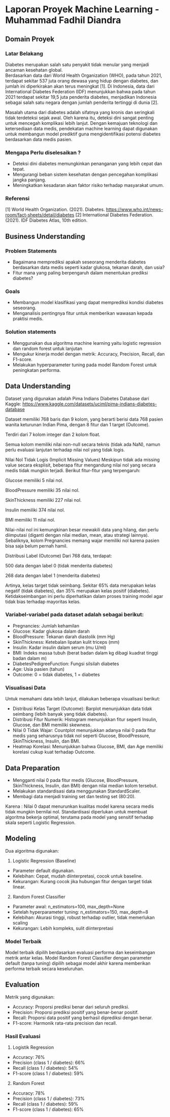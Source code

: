 # Laporan Proyek Machine Learning - Muhammad Fadhil Diandra

## Domain Proyek

### Latar Belakang
Diabetes merupakan salah satu penyakit tidak menular yang menjadi ancaman kesehatan global.  
Berdasarkan data dari World Health Organization (WHO), pada tahun 2021, terdapat sekitar 537 juta orang dewasa yang hidup dengan diabetes, dan jumlah ini diperkirakan akan terus meningkat [1]. 
Di Indonesia, data dari International Diabetes Federation (IDF) menunjukkan bahwa pada tahun 2021 terdapat sekitar 19,5 juta penderita diabetes, menjadikan Indonesia sebagai salah satu negara dengan jumlah penderita tertinggi di dunia [2].

Masalah utama dari diabetes adalah sifatnya yang kronis dan seringkali tidak terdeteksi sejak awal. Oleh karena itu, deteksi dini sangat penting untuk mencegah komplikasi lebih lanjut. 
Dengan kemajuan teknologi dan ketersediaan data medis, pendekatan machine learning dapat digunakan untuk membangun model prediktif guna mengidentifikasi potensi diabetes berdasarkan data medis pasien.

### Mengapa Perlu diselesaikan ?
- Deteksi dini diabetes memungkinkan penanganan yang lebih cepat dan tepat.
- Mengurangi beban sistem kesehatan dengan pencegahan komplikasi jangka panjang.
- Meningkatkan kesadaran akan faktor risiko terhadap masyarakat umum.

### Referensi 
[1] World Health Organization. (2021). Diabetes. https://www.who.int/news-room/fact-sheets/detail/diabetes
[2] International Diabetes Federation. (2021). IDF Diabetes Atlas, 10th edition.

## Business Understanding

### Problem Statements

- Bagaimana memprediksi apakah seseorang menderita diabetes berdasarkan data medis seperti kadar glukosa, tekanan darah, dan usia?
- Fitur mana yang paling berpengaruh dalam menentukan prediksi diabetes?

### Goals

- Membangun model klasifikasi yang dapat memprediksi kondisi diabetes seseorang.
- Menganalisis pentingnya fitur untuk memberikan wawasan kepada praktisi medis.

### Solution statements
- Menggunakan dua algoritma machine learning yaitu logistic regression dan random forest untuk lanjutan
- Mengukur kinerja model dengan metrik: Accuracy, Precision, Recall, dan F1-score.
- Melakukan hyperparameter tuning pada model Random Forest untuk peningkatan performa.

## Data Understanding
Dataset yang digunakan adalah Pima Indians Diabetes Database dari Kaggle:
https://www.kaggle.com/datasets/uciml/pima-indians-diabetes-database

Dataset memiliki 768 baris dan 9 kolom, yang berarti berisi data 768 pasien wanita keturunan Indian Pima, dengan 8 fitur dan 1 target (Outcome).

Terdiri dari 7 kolom integer dan 2 kolom float.

Semua kolom memiliki nilai non-null secara teknis (tidak ada NaN), namun perlu evaluasi lanjutan terhadap nilai nol yang tidak logis.

Nilai Nol Tidak Logis (Implicit Missing Values)
Meskipun tidak ada missing value secara eksplisit, beberapa fitur mengandung nilai nol yang secara medis tidak mungkin terjadi. Berikut fitur-fitur yang terpengaruh:

Glucose memiliki 5 nilai nol.

BloodPressure memiliki 35 nilai nol.

SkinThickness memiliki 227 nilai nol.

Insulin memiliki 374 nilai nol.

BMI memiliki 11 nilai nol.

Nilai-nilai nol ini kemungkinan besar mewakili data yang hilang, dan perlu diimputasi (diganti dengan nilai median, mean, atau strategi lainnya). Sebaliknya, kolom Pregnancies memang wajar memiliki nol karena pasien bisa saja belum pernah hamil.

Distribusi Label (Outcome)
Dari 768 data, terdapat:

500 data dengan label 0 (tidak menderita diabetes)

268 data dengan label 1 (menderita diabetes)

Artinya, kelas target tidak seimbang. Sekitar 65% data merupakan kelas negatif (tidak diabetes), dan 35% merupakan kelas positif (diabetes). Ketidakseimbangan ini perlu diperhatikan dalam proses training model agar tidak bias terhadap mayoritas kelas.

### Variabel-variabel pada dataset adalah sebagai berikut:
- Pregnancies: Jumlah kehamilan
- Glucose: Kadar glukosa dalam darah
- BloodPressure: Tekanan darah diastolik (mm Hg)
- SkinThickness: Ketebalan lipatan kulit triceps (mm)
- Insulin: Kadar insulin dalam serum (mu U/ml)
- BMI: Indeks massa tubuh (berat badan dalam kg dibagi kuadrat tinggi badan dalam m)
- DiabetesPedigreeFunction: Fungsi silsilah diabetes
- Age: Usia pasien (tahun)
- Outcome: 0 = tidak diabetes, 1 = diabetes

### Visualisasi Data
Untuk memahami data lebih lanjut, dilakukan beberapa visualisasi berikut:
- Distribusi Kelas Target (Outcome): Barplot menunjukkan data tidak seimbang (lebih banyak yang tidak diabetes).
- Distribusi Fitur Numerik: Histogram menunjukkan fitur seperti Insulin, Glucose, dan BMI memiliki skewness.
- Nilai 0 Tidak Wajar: Countplot menunjukkan adanya nilai 0 pada fitur medis yang seharusnya tidak nol seperti Glucose, BloodPressure, SkinThickness, Insulin, dan BMI.
- Heatmap Korelasi: Menunjukkan bahwa Glucose, BMI, dan Age memiliki korelasi cukup kuat terhadap Outcome.

## Data Preparation
- Mengganti nilai 0 pada fitur medis (Glucose, BloodPressure, SkinThickness, Insulin, dan BMI) dengan nilai median kolom tersebut.
- Melakukan standardisasi data menggunakan StandardScaler.
- Membagi data menjadi training set dan testing set (80:20).

Karena : Nilai 0 dapat menurunkan kualitas model karena secara medis tidak mungkin bernilai nol. Standardisasi diperlukan untuk membuat algoritma bekerja optimal, terutama pada model yang sensitif terhadap skala seperti Logistic Regression.

## Modeling
Dua algoritma digunakan:
1. Logistic Regression (Baseline)
- Parameter default digunakan.
- Kelebihan: Cepat, mudah diinterpretasi, cocok untuk baseline.
- Kekurangan: Kurang cocok jika hubungan fitur dengan target tidak linear.
2. Random Forest Classifier
- Parameter awal: n_estimators=100, max_depth=None
- Setelah hyperparameter tuning: n_estimators=150, max_depth=8
- Kelebihan: Akurasi tinggi, robust terhadap outlier, tidak memerlukan scaling
- Kekurangan: Lebih kompleks, sulit diinterpretasi

### Model Terbaik
Model terbaik dipilih berdasarkan evaluasi performa dan keseimbangan metrik antar kelas. Model Random Forest Classifier dengan parameter default (tanpa tuning) dipilih sebagai model akhir karena memberikan performa terbaik secara keseluruhan.
 
## Evaluation
Metrik yang digunakan:
- Accuracy: Proporsi prediksi benar dari seluruh prediksi.
- Precision: Proporsi prediksi positif yang benar-benar positif.
- Recall: Proporsi data positif yang berhasil diprediksi dengan benar.
- F1-score: Harmonik rata-rata precision dan recall.

### Hasil Evaluasi
1. Logistik Regression
- Accuracy: 76%
- Precision (class 1 / diabetes): 66%
- Recall (class 1 / diabetes): 54% 
- F1-score (class 1 / diabetes): 59%
2. Random Forest
- Accuracy: 78%
- Precision (class 1 / diabetes): 73%
- Recall (class 1 / diabetes): 59%
- F1-score (class 1 / diabetes): 65%
